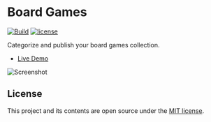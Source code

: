 # Board Games

[![Build](https://img.shields.io/github/actions/workflow/status/darekkay/board-games/ci.yml?branch=master&style=flat-square)](https://github.com/darekkay/board-games/actions/workflows/ci.yml)
[![license](https://img.shields.io/github/license/darekkay/board-games.svg?style=flat-square)](https://github.com/darekkay/board-games/blob/master/LICENSE)

Categorize and publish your board games collection.

- [Live Demo](https://darekkay.com/board-games)

![Screenshot](screenshot.jpg)

## License

This project and its contents are open source under the [MIT license](LICENSE).
